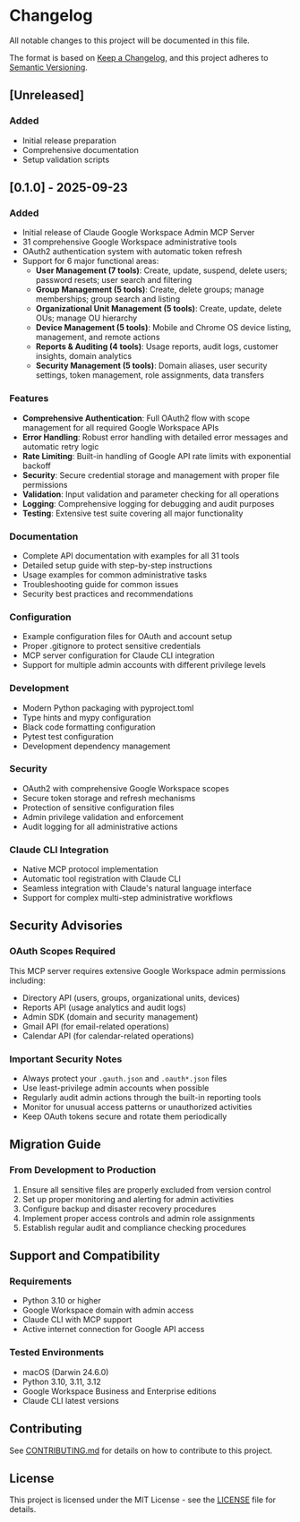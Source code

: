 # Changelog

All notable changes to this project will be documented in this file.

The format is based on [Keep a Changelog](https://keepachangelog.com/en/1.0.0/),
and this project adheres to [Semantic Versioning](https://semver.org/spec/v2.0.0.html).

## [Unreleased]

### Added
- Initial release preparation
- Comprehensive documentation
- Setup validation scripts

## [0.1.0] - 2025-09-23

### Added
- Initial release of Claude Google Workspace Admin MCP Server
- 31 comprehensive Google Workspace administrative tools
- OAuth2 authentication system with automatic token refresh
- Support for 6 major functional areas:
  - **User Management (7 tools)**: Create, update, suspend, delete users; password resets; user search and filtering
  - **Group Management (5 tools)**: Create, delete groups; manage memberships; group search and listing
  - **Organizational Unit Management (5 tools)**: Create, update, delete OUs; manage OU hierarchy
  - **Device Management (5 tools)**: Mobile and Chrome OS device listing, management, and remote actions
  - **Reports & Auditing (4 tools)**: Usage reports, audit logs, customer insights, domain analytics
  - **Security Management (5 tools)**: Domain aliases, user security settings, token management, role assignments, data transfers

### Features
- **Comprehensive Authentication**: Full OAuth2 flow with scope management for all required Google Workspace APIs
- **Error Handling**: Robust error handling with detailed error messages and automatic retry logic
- **Rate Limiting**: Built-in handling of Google API rate limits with exponential backoff
- **Security**: Secure credential storage and management with proper file permissions
- **Validation**: Input validation and parameter checking for all operations
- **Logging**: Comprehensive logging for debugging and audit purposes
- **Testing**: Extensive test suite covering all major functionality

### Documentation
- Complete API documentation with examples for all 31 tools
- Detailed setup guide with step-by-step instructions
- Usage examples for common administrative tasks
- Troubleshooting guide for common issues
- Security best practices and recommendations

### Configuration
- Example configuration files for OAuth and account setup
- Proper .gitignore to protect sensitive credentials
- MCP server configuration for Claude CLI integration
- Support for multiple admin accounts with different privilege levels

### Development
- Modern Python packaging with pyproject.toml
- Type hints and mypy configuration
- Black code formatting configuration
- Pytest test configuration
- Development dependency management

### Security
- OAuth2 with comprehensive Google Workspace scopes
- Secure token storage and refresh mechanisms
- Protection of sensitive configuration files
- Admin privilege validation and enforcement
- Audit logging for all administrative actions

### Claude CLI Integration
- Native MCP protocol implementation
- Automatic tool registration with Claude CLI
- Seamless integration with Claude's natural language interface
- Support for complex multi-step administrative workflows

## Security Advisories

### OAuth Scopes Required
This MCP server requires extensive Google Workspace admin permissions including:
- Directory API (users, groups, organizational units, devices)
- Reports API (usage analytics and audit logs)
- Admin SDK (domain and security management)
- Gmail API (for email-related operations)
- Calendar API (for calendar-related operations)

### Important Security Notes
- Always protect your `.gauth.json` and `.oauth*.json` files
- Use least-privilege admin accounts when possible
- Regularly audit admin actions through the built-in reporting tools
- Monitor for unusual access patterns or unauthorized activities
- Keep OAuth tokens secure and rotate them periodically

## Migration Guide

### From Development to Production
1. Ensure all sensitive files are properly excluded from version control
2. Set up proper monitoring and alerting for admin activities
3. Configure backup and disaster recovery procedures
4. Implement proper access controls and admin role assignments
5. Establish regular audit and compliance checking procedures

## Support and Compatibility

### Requirements
- Python 3.10 or higher
- Google Workspace domain with admin access
- Claude CLI with MCP support
- Active internet connection for Google API access

### Tested Environments
- macOS (Darwin 24.6.0)
- Python 3.10, 3.11, 3.12
- Google Workspace Business and Enterprise editions
- Claude CLI latest versions

## Contributing

See [CONTRIBUTING.md](CONTRIBUTING.md) for details on how to contribute to this project.

## License

This project is licensed under the MIT License - see the [LICENSE](LICENSE) file for details.